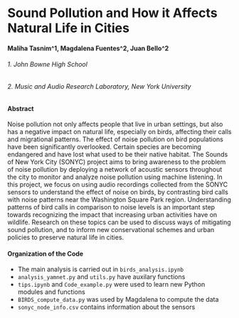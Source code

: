 # Sound Pollution and How it Affects Natural Life in Cities
#### Maliha Tasnim^1, Magdalena Fuentes^2, Juan Bello^2
###### 1. John Bowne High School
###### 2. Music and Audio Research Laboratory, New York University


#### Abstract

Noise pollution not only affects people that live in urban settings, but also has a negative impact on natural life, especially on birds, affecting their calls and migrational patterns. The effect of noise pollution on bird populations have been significantly overlooked. Certain species are becoming endangered and have lost what used to be their native habitat. The Sounds of New York City (SONYC) project aims to bring awareness to the problem of noise pollution by deploying a network of acoustic sensors throughout the city to monitor and analyze noise pollution using machine listening. In this project, we focus on using audio recordings collected from the SONYC sensors to understand the effect of noise on birds, by contrasting bird calls with noise patterns near the Washington Square Park region. Understanding patterns of bird calls in comparison to noise levels is an important step towards recognizing the impact that increasing urban activities have on wildlife. Research on these topics can be used to discuss ways of mitigating sound pollution, and to inform new conservational schemes and urban policies to preserve natural life in cities. 

#### Organization of the Code
- The main analysis is carried out in `birds_analysis.ipynb`
- `analysis_yamnet.py` and `utils.py` have auxilary functions
- `tips.ipynb` and `Code_example.py` were used to learn new Python modules and functions
- `BIRDS_compute_data.py` was used by Magdalena to compute the data
- `sonyc_node_info.csv` contains information about the sensors
